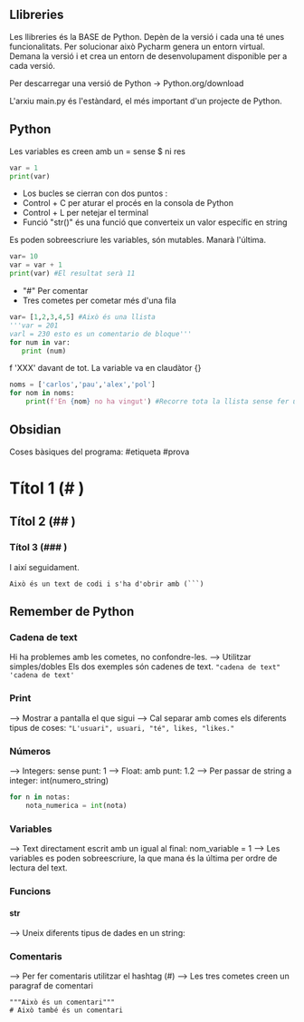 
## Llibreries

Les llibreries és la BASE de Python. Depèn de la versió i cada una té unes funcionalitats. Per solucionar això Pycharm genera un entorn virtual. Demana la versió i et crea un entorn de desenvolupament disponible per a cada versió. 

Per descarregar una versió de Python -> Python.org/download

L'arxiu main.py és l'estàndard, el més important d'un projecte de Python.

## Python

Les variables es creen amb un = sense $ ni res

```Python
var = 1
print(var)
```

- Los bucles se cierran con dos puntos :
- Control + C per aturar el procés en la consola de Python 
- Control + L per netejar el terminal
- Funció "str()" és una funció que converteix un valor específic en string

Es poden sobreescriure les variables, són mutables. Manarà l'última.
```Python
var= 10 
var = var + 1
print(var) #El resultat serà 11
```

- "#" Per comentar
- Tres cometes per cometar més d'una fila

 ``` Python
var= [1,2,3,4,5] #Això és una llista
'''var = 201
varl = 230 esto es un comentario de bloque'''
for num in var:
	print (num)
```

f 'XXX' davant de tot. La variable va en claudàtor {} 
```Python
noms = ['carlos','pau','alex','pol']  
for nom in noms:  
    print(f'En {nom} no ha vingut') #Recorre tota la llista sense fer un for
```


 ## Obsidian
Coses bàsiques del programa:
#etiqueta #prova
# Títol 1 (# )
## Títol 2 (## )
### Títol 3 (### )
I així seguidament.
```
Això és un text de codi i s'ha d'obrir amb (```)
```

## Remember de Python
### Cadena de text
Hi ha problemes amb les cometes, no confondre-les.
--> Utilitzar simples/dobles
Els dos exemples són cadenes de text.
``` "cadena de text" 'cadena de text' ```

### Print
--> Mostrar a pantalla el que sigui
--> Cal separar amb comes els diferents tipus de coses:
```"L'usuari", usuari, "té", likes, "likes."```

### Números
--> Integers: sense punt: 1
--> Float: amb punt: 1.2
--> Per passar de string a integer: int(numero_string)
```Python
for n in notas:  
    nota_numerica = int(nota)
```

### Variables
--> Text directament escrit amb un igual al final: nom_variable = 1
--> Les variables es poden sobreescriure, la que mana és la última per ordre de lectura del text.

### Funcions
#### str
--> Uneix diferents tipus de dades en un string:

### Comentaris
--> Per fer comentaris utilitzar el hashtag (#)
--> Les tres cometes creen un paragraf de comentari
```
"""Això és un comentari""" 
# Això també és un comentari
``` 

